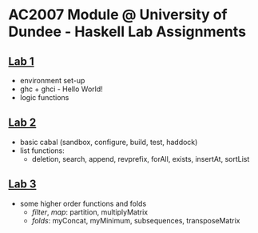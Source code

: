 AC2007 Module @ University of Dundee - Haskell Lab Assignments
==============================================================


[Lab 1](lab01/README.md)
-----

- environment set-up
- ghc + ghci - Hello World!
- logic functions 

[Lab 2](lab02/README.md)
-----

- basic cabal (sandbox, configure, build, test, haddock)
- list functions:
    - deletion, search, append, revprefix, forAll, exists, insertAt, sortList

[Lab 3](lab03/README.md)
-----

- some higher order functions and folds
    - *filter*, *map*: partition, multiplyMatrix
    - *folds*: myConcat, myMinimum, subsequences, transposeMatrix 

